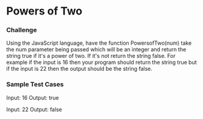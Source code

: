 # Powers of Two

### Challenge

Using the JavaScript language, have the function PowersofTwo(num) take the num parameter being passed which will be an
integer and return the string true if it's a power of two. If it's not return the string false. For example if the input is
16 then your program should return the string true but if the input is 22 then the output should be the string false.

### Sample Test Cases

Input: 16
Output: true

Input: 22
Output: false

